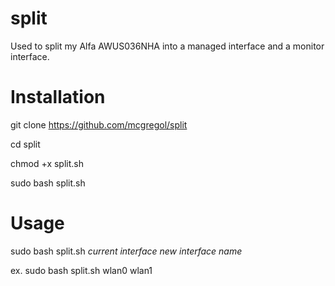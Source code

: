 # split
Used to split my Alfa AWUS036NHA into a managed interface and a monitor interface.

# Installation
git clone https://github.com/mcgregol/split

cd split

chmod +x split.sh

sudo bash split.sh

# Usage

sudo bash split.sh *current interface* *new interface name*

ex. sudo bash split.sh wlan0 wlan1
